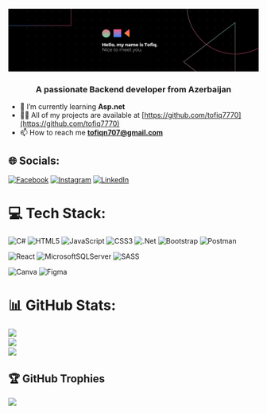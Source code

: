 ![Hi](https://raw.githubusercontent.com/tofiq7770/tofiq7770/main/Blue%20Modern%20Corporate%20Staff%20Profile%20LinkedIn%20Banner.png)

<h3 align="center">A passionate Backend developer from Azerbaijan</h3>

- 🌱 I’m currently learning **Asp.net**
- 👨‍💻 All of my projects are available at [https://github.com/tofiq7770](https://github.com/tofiq7770)
- 📫 How to reach me **tofiqn707@gmail.com**

## 🌐 Socials:
[![Facebook](https://img.shields.io/badge/Facebook-%231877F2.svg?logo=Facebook&logoColor=white)](https://facebook.com/tofiq7770) [![Instagram](https://img.shields.io/badge/Instagram-%23E4405F.svg?logo=Instagram&logoColor=white)](https://instagram.com/tofiq7770) [![LinkedIn](https://img.shields.io/badge/LinkedIn-%230077B5.svg?logo=linkedin&logoColor=white)](https://linkedin.com/in/tofiqnasibli) 

# 💻 Tech Stack:
![C#](https://img.shields.io/badge/c%23-%23239120.svg?style=for-the-badge&logo=csharp&logoColor=white) ![HTML5](https://img.shields.io/badge/html5-%23E34F26.svg?style=for-the-badge&logo=html5&logoColor=white) ![JavaScript](https://img.shields.io/badge/javascript-%23323330.svg?style=for-the-badge&logo=javascript&logoColor=%23F7DF1E) ![CSS3](https://img.shields.io/badge/css3-%231572B6.svg?style=for-the-badge&logo=css3&logoColor=white) ![.Net](https://img.shields.io/badge/.NET-5C2D91?style=for-the-badge&logo=.net&logoColor=white) ![Bootstrap](https://img.shields.io/badge/bootstrap-%238511FA.svg?style=for-the-badge&logo=bootstrap&logoColor=white) ![Postman](https://img.shields.io/badge/Postman-FF6C37?style=for-the-badge&logo=postman&logoColor=white)

![React](https://img.shields.io/badge/react-%2320232a.svg?style=for-the-badge&logo=react&logoColor=%2361DAFB)  ![MicrosoftSQLServer](https://img.shields.io/badge/Microsoft%20SQL%20Server-CC2927?style=for-the-badge&logo=microsoft%20sql%20server&logoColor=white) ![SASS](https://img.shields.io/badge/SASS-hotpink.svg?style=for-the-badge&logo=SASS&logoColor=white) 

![Canva](https://img.shields.io/badge/Canva-%2300C4CC.svg?style=for-the-badge&logo=Canva&logoColor=white) ![Figma](https://img.shields.io/badge/figma-%23F24E1E.svg?style=for-the-badge&logo=figma&logoColor=white)
# 📊 GitHub Stats:
![](https://github-readme-stats.vercel.app/api?username=tofiq7770&theme=blue_navy&hide_border=false&include_all_commits=false&count_private=true)<br/> 
![](https://github-readme-streak-stats.herokuapp.com/?user=tofiq7770&theme=blue_navy&hide_border=false)<br/> 
![](https://github-readme-stats.vercel.app/api/top-langs/?username=tofiq7770&theme=blue_navy&hide_border=false&include_all_commits=false&count_private=true&layout=compact)

## 🏆 GitHub Trophies
![](https://github-profile-trophy.vercel.app/?username=tofiq7770&theme=radical&no-frame=false&no-bg=false&margin-w=4)



<!-- Proudly created with GPRM ( https://gprm.itsvg.in ) -->
